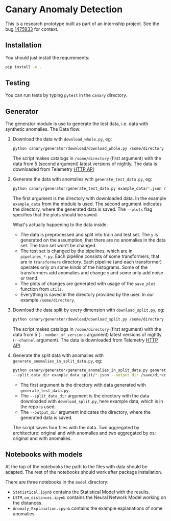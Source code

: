 # Canary Anomaly Detection

This is a research prototype built as part of an internship project. 
See the bug [1475933](https://bugzilla.mozilla.org/showdependencytree.cgi?id=1475933) 
for context.

## Installation

You should just install the requirements:
```bash
pip install -e .
```

## Testing

You can run tests by typing `pytest` in the `canary` directory.

## Generator
The generator module is use to generate the test data, i.e. data with synthetic anomalies. 
The Data flow:
1. Download the data with `download_whole.py`, eg:
    ```bash
    python canary/generator/download/download_whole.py /some/directory --nightly_version_number 5
    ``` 
    The script makes catalogs in `/some/directory` (first argument)  with the data from 5 (second argument) 
    latest versions of nightly. The data is downloaded from Telemetry 
    [HTTP API](https://github.com/mozilla/python_mozaggregator#api)
2. Generate the data with anomalies with `generate_test_data.py`, eg:
    ```bash
    python canary/generator/generate_test_data.py example_data/*.json /some/directory --plots
    ```
    The first argument is the directory with downloaded data. In the example `example_data` from the module 
    is used. The second argument indicates the directory, where the generated data is saved. 
    The `--plots` flag specifies that the plots should be saved.
    
    What's actually happening to the data inside:
    * The data is preprocessed and split into train and test set. The `y` is generated on the assumption, 
    that there are no anomalies in the data set. The train set won't be changed.
    * The test set is changed by the pipelines, which are in `pipelines_*.py`. Each pipeline consists
    of some transformers, that are in `transformers` directory. Each pipeline (and each transformer) operates
    only on some kinds of the histograms. Some of the transformers add anomalies and change `y` and some only 
    add noise or trend.
    * The plots of changes are generated with usage of the `save_plot` function from `utils`.
    * Everything is saved in the directory provided by the user. In our example `/some/directory`.
3. Download the data split by every dimension with `download_split.py`, eg:
    ```bash
    python canary/generator/download/download_split.py /some/directory --channel nightly --number_of_versions 5
    ```
    The script makes catalogs in `/some/directory` (first argument) with the data from 5 
    (`--number_of_versions` argument) latest versions of nightly (`--channel` argument). 
    The data is downloaded from Telemetry [HTTP API](https://github.com/mozilla/python_mozaggregator#api)
4. Generate the split data with anomalies with `generate_anomalies_in_split_data.py`, eg:
    ```bash
    python canary/generator/generate_anomalies_in_split_data.py generated/data/*.json \
    --split_data_dir example_data_split/*.json --output_dir /save/directory
    ```
    - The first argument is the directory with data generated with `generate_test_data.py`. 
    - The `--split_data_dir` argument is the directory with the data downloaded with `download_split.py`, 
    here example data, which is in the repo is used.
    - The `--output_dir` argument indicates the directory, where the generated data is saved. 
    
    The script saves four files with the data. Two aggregated by architecture: original and with 
    anomalies and two aggregated by os: original and with anomalies.

## Notebooks with models

At the top of the notebooks the path to the files with data should be adapted. 
The rest of the notebooks should work after package installation.

There are three notebooks in the `model` directory:
 - `Statistical.ipynb` contains the Statistical Model with the results.
 - `LSTM_on_distances.ipynb` contains the Neural Network Model working on the distances.
 - `Anomaly_Explanation.ipynb` contains the example explanations of some anomalies.

